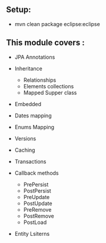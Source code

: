 ## Setup:
 - mvn clean package eclipse:eclipse


## This module covers :
- JPA Annotations

- Inheritance
  - Relationships
  - Elements collections
  - Mapped Supper class
- Embedded
- Dates mapping
- Enums Mapping
- Versions
- Caching
- Transactions
- Callback methods
  - PrePersist
  - PostPersist
  - PreUpdate
  - PostUpdate
  - PreRemove
  - PostRemove
  - PostLoad
- Entity Lsiterns
